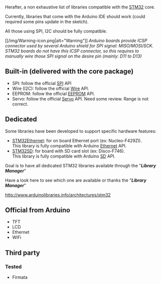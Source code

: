 Herafter, a non exhaustive list of libraries compatible with the [STM32](https://github.com/stm32duino/Arduino_Core_STM32) core. 

Currently, libraries that come with the Arduino IDE should work (could required some pins update in the sketch).

All those using SPI, I2C should be fully compatible.

[[/img/Warning-icon.png|alt="Warning"]] _Arduino boards provide ICSP connector used by several Arduino shield for SPI signal: MISO/MOSI/SCK. STM32 boards do not have this ICSP connector, so this requires to manually wire those SPI signal on the desire pin (mainly: D11 to D13)_

## Built-in (delivered with the core package)
* SPI: follow the official [SPI](https://www.arduino.cc/en/Reference/SPI) API
* Wire (I2C): follow the official [Wire](https://www.arduino.cc/en/Reference/Wire) API.
* EEPROM: follow the official [EEPROM](https://www.arduino.cc/en/Reference/EEPROM) API.
* Servo: follow the official [Servo](https://www.arduino.cc/en/Reference/Servo) API. Need some review. Range is not correct.

## Dedicated
Some libraries have been developed to support specific hardware features:
* [STM32Ethernet](https://github.com/stm32duino/STM32Ethernet): for on board Ethernet port (ex: Nucleo-F429ZI).<br>
This library is fully compatible with Arduino [Ethernet](https://www.arduino.cc/en/Reference/Ethernet) API.
* [STM32SD](https://github.com/stm32duino/STM32SD): for board with SD card slot (ex: Disco-F746).<br>
This library is fully compatible with Arduino [SD](https://www.arduino.cc/en/Reference/SD) API.

Goal is to have all dedicated STM32 libraries available through the "_**Library Manager**_"

Have a look here to see which one are available or thanks the "_**Library Manager**_"

http://www.arduinolibraries.info/architectures/stm32

## Official from Arduino
* TFT
* LCD
* Ethernet
* WiFi

## Third party

### Tested
* Firmata

